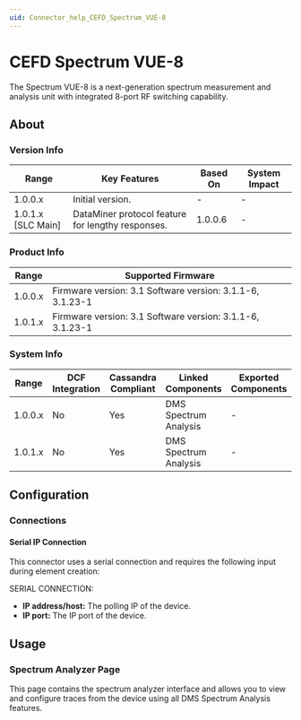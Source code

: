 ```yaml
---
uid: Connector_help_CEFD_Spectrum_VUE-8
---
```


# CEFD Spectrum VUE-8

The Spectrum VUE-8 is a next-generation spectrum measurement and analysis unit with integrated 8-port RF switching capability.

## About

### Version Info

| **Range**            | **Key Features**                                  | **Based On** | **System Impact** |
|----------------------|---------------------------------------------------|--------------|-------------------|
| 1.0.0.x              | Initial version.                                  | \-           | \-                |
| 1.0.1.x \[SLC Main\] | DataMiner protocol feature for lengthy responses. | 1.0.0.6      | \-                |

### Product Info

| **Range** | **Supported Firmware**                                    |
|-----------|-----------------------------------------------------------|
| 1.0.0.x   | Firmware version: 3.1 Software version: 3.1.1-6, 3.1.23-1 |
| 1.0.1.x   | Firmware version: 3.1 Software version: 3.1.1-6, 3.1.23-1 |

### System Info

| **Range** | **DCF Integration** | **Cassandra Compliant** | **Linked Components** | **Exported Components** |
|-----------|---------------------|-------------------------|-----------------------|-------------------------|
| 1.0.0.x   | No                  | Yes                     | DMS Spectrum Analysis | \-                      |
| 1.0.1.x   | No                  | Yes                     | DMS Spectrum Analysis | \-                      |

## Configuration

### Connections

#### Serial IP Connection

This connector uses a serial connection and requires the following input during element creation:

SERIAL CONNECTION:

- **IP address/host:** The polling IP of the device.
- **IP port:** The IP port of the device.

## Usage

### Spectrum Analyzer Page

This page contains the spectrum analyzer interface and allows you to view and configure traces from the device using all DMS Spectrum Analysis features.
